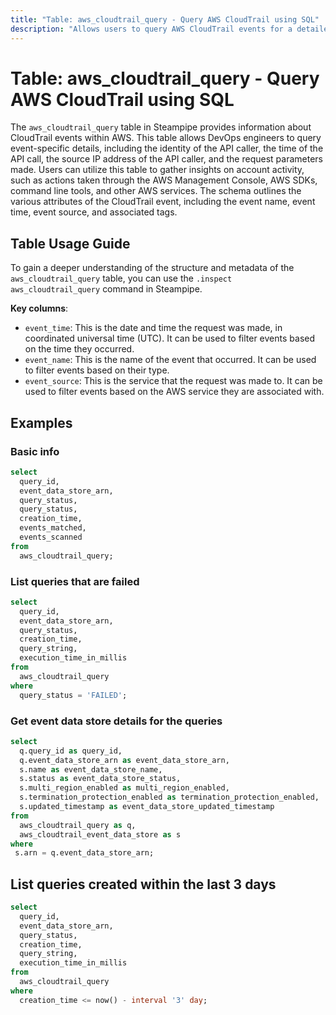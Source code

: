 ```yaml
---
title: "Table: aws_cloudtrail_query - Query AWS CloudTrail using SQL"
description: "Allows users to query AWS CloudTrail events for a detailed view of account activity, including actions taken through the AWS Management Console, AWS SDKs, command line tools, and other AWS services."
---
```


# Table: aws_cloudtrail_query - Query AWS CloudTrail using SQL

The `aws_cloudtrail_query` table in Steampipe provides information about CloudTrail events within AWS. This table allows DevOps engineers to query event-specific details, including the identity of the API caller, the time of the API call, the source IP address of the API caller, and the request parameters made. Users can utilize this table to gather insights on account activity, such as actions taken through the AWS Management Console, AWS SDKs, command line tools, and other AWS services. The schema outlines the various attributes of the CloudTrail event, including the event name, event time, event source, and associated tags.

## Table Usage Guide

To gain a deeper understanding of the structure and metadata of the `aws_cloudtrail_query` table, you can use the `.inspect aws_cloudtrail_query` command in Steampipe.

**Key columns**:

- `event_time`: This is the date and time the request was made, in coordinated universal time (UTC). It can be used to filter events based on the time they occurred.
- `event_name`: This is the name of the event that occurred. It can be used to filter events based on their type.
- `event_source`: This is the service that the request was made to. It can be used to filter events based on the AWS service they are associated with.

## Examples

### Basic info

```sql
select
  query_id,
  event_data_store_arn,
  query_status,
  query_status,
  creation_time,
  events_matched,
  events_scanned
from
  aws_cloudtrail_query;
```

### List queries that are failed

```sql
select
  query_id,
  event_data_store_arn,
  query_status,
  creation_time,
  query_string,
  execution_time_in_millis
from
  aws_cloudtrail_query
where
  query_status = 'FAILED';
```

### Get event data store details for the queries

```sql
select
  q.query_id as query_id,
  q.event_data_store_arn as event_data_store_arn,
  s.name as event_data_store_name,
  s.status as event_data_store_status,
  s.multi_region_enabled as multi_region_enabled,
  s.termination_protection_enabled as termination_protection_enabled,
  s.updated_timestamp as event_data_store_updated_timestamp
from
  aws_cloudtrail_query as q,
  aws_cloudtrail_event_data_store as s
where
 s.arn = q.event_data_store_arn;
```

## List queries created within the last 3 days

```sql
select
  query_id,
  event_data_store_arn,
  query_status,
  creation_time,
  query_string,
  execution_time_in_millis
from
  aws_cloudtrail_query
where
  creation_time <= now() - interval '3' day;
```
